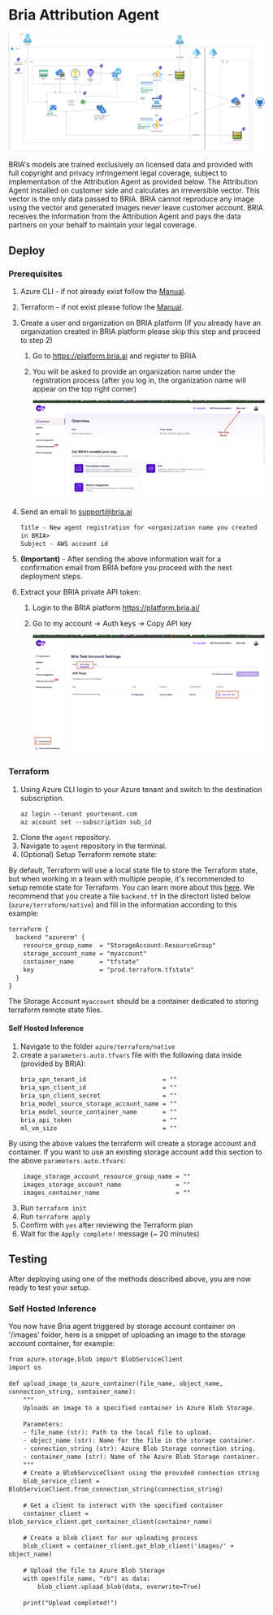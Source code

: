 # Bria Attribution Agent
![alt text](./assets/architecture.png)

BRIA's models are trained exclusively on licensed data and provided with full copyright and privacy infringement legal coverage, subject to implementation of the Attribution Agent as provided below. The Attribution Agent installed on customer side and calculates an irreversible vector. This vector is the only data passed to BRIA. BRIA cannot reproduce any image using the vector and generated images never leave customer account. BRIA receives the information from the Attribution Agent and pays the data partners on your behalf to maintain your legal coverage.

## Deploy

### Prerequisites
1. Azure CLI - if not already exist follow the [Manual](https://learn.microsoft.com/en-us/cli/azure/install-azure-cli).
2. Terraform - if not exist please follow the [Manual](https://developer.hashicorp.com/terraform/tutorials/aws-get-started/install-cli).
3. Create a user and organization on BRIA platform (If you already have an organization created in BRIA platform please skip this step and proceed to step 2)
    1. Go to https://platform.bria.ai and register to BRIA
    2. You will be asked to provide an organization name under the registration process (after you log in, the organization name will appear on the top right corner)

        ![alt text](./assets/home_page.png)

4.  Send an email to support@bria.ai
    ```Plain
    Title - New agent registration for <organization name you created in BRIA>
    Subject - AWS account id
    ```
5. **(Important)** - After sending the above information wait for a confirmation email from BRIA before you proceed with the next deployment steps. 

6. Extract your BRIA private API token:
    1. Login to the BRIA platform https://platform.bria.ai/
    2. Go to my account -> Auth keys -> Copy API key
    
        ![alt text](./assets/api_key_page.png)


### Terraform

1. Using Azure CLI login to your Azure tenant and switch to the destination subscription.
    ```
    az login --tenant yourtenant.com
    az account set --subscription sub_id
    ```
2. Clone the `agent` repository.
3. Navigate to `agent` repository in the terminal.
4. (Optional) Setup Terraform remote state:

By default, Terraform will use a local state file to store the Terraform state, but when working in a team with multiple people, it's recommended to setup remote state for Terraform. You can learn more about this [here](https://developer.hashicorp.com/terraform/language/settings/backends/azurerm). We recommend that you create a file `backend.tf` in the directort listed below (`azure/terraform/native`) and fill in the information according to this example:

```
terraform {
  backend "azurerm" {
    resource_group_name  = "StorageAccount-ResourceGroup"
    storage_account_name = "myaccount"
    container_name       = "tfstate"
    key                  = "prod.terraform.tfstate"
  }
}
```

The Storage Account `myaccount` should be a container dedicated to storing terraform remote state files.

#### Self Hosted Inference

1. Navigate to the folder `azure/terraform/native`
2. create a `parameters.auto.tfvars` file with the following data inside (provided by BRIA):
    ```
    bria_spn_tenant_id                     = ""
    bria_spn_client_id                     = ""
    bria_spn_client_secret                 = ""
    bria_model_source_storage_account_name = ""
    bria_model_source_container_name       = ""
    bria_api_token                         = ""
    ml_vm_size                             = ""
    ```
By using the above values the terraform will create a storage account and container.
If you want to use an existing storage account add this section to the above `parameters.auto.tfvars`:

```
    image_storage_account_resource_group_name = ""
    images_storage_account_name               = ""
    images_container_name                     = ""
```

3. Run `terraform init`
4. Run `terraform apply`
5. Confirm with `yes` after reviewing the Terraform plan
6. Wait for the `Apply complete!` message (~ 20 minutes)

## Testing
After deploying using one of the methods described above, you are now ready to test your setup.

### Self Hosted Inference
You now have Bria agent triggered by storage account container on '/images' folder, here is a snippet of uploading an image to the storage account container, for example:

```
from azure.storage.blob import BlobServiceClient
import os

def upload_image_to_azure_container(file_name, object_name, connection_string, container_name):
    """
    Uploads an image to a specified container in Azure Blob Storage.

    Parameters:
    - file_name (str): Path to the local file to upload.
    - object_name (str): Name for the file in the storage container.
    - connection_string (str): Azure Blob Storage connection string.
    - container_name (str): Name of the Azure Blob Storage container.
    """
    # Create a BlobServiceClient using the provided connection string
    blob_service_client = BlobServiceClient.from_connection_string(connection_string)

    # Get a client to interact with the specified container
    container_client = blob_service_client.get_container_client(container_name)

    # Create a blob client for our uploading process
    blob_client = container_client.get_blob_client('images/' + object_name)

    # Upload the file to Azure Blob Storage
    with open(file_name, "rb") as data:
        blob_client.upload_blob(data, overwrite=True)
    
    print("Upload completed!")
```
